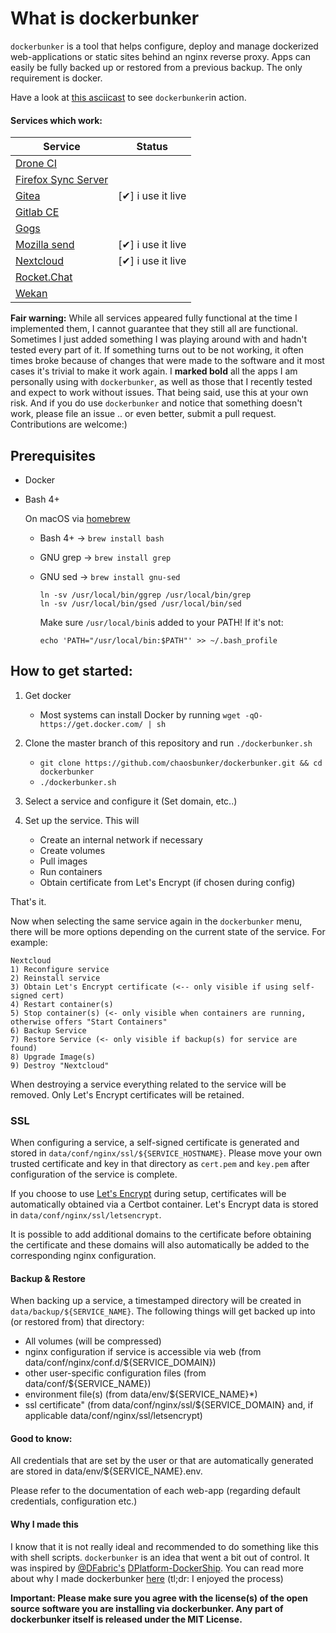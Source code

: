 # What is dockerbunker

`dockerbunker` is a tool that helps configure, deploy and manage dockerized web-applications or static sites behind an nginx reverse proxy. Apps can easily be fully backed up or restored from a previous backup. The only requirement is docker.

Have a look at [this asciicast](https://asciinema.org/a/PGkj249ZRCtYKKSmpgqymBWmh) to see `dockerbunker`in action.

#### Services which work:

| Service | Status |
|---|---|
|[Drone CI](https://github.com/drone/drone)| |
|[Firefox Sync Server](https://github.com/mozilla-services/syncserver)| |
|[Gitea](https://gitea.io/en-us/)| [&#10004;] i use it live |
|[Gitlab CE](https://gitlab.com/)| |
|[Gogs](https://gogs.io/)| |
|[Mozilla send](https://send.firefox.com/)| [&#10004;] i use it live |
|[Nextcloud](https://github.com/nextcloud/docker)| [&#10004;] i use it live |
|[Rocket.Chat](https://github.com/RocketChat/Rocket.Chat)| |
|[Wekan](https://github.com/wekan/wekan)| |


**Fair warning:** While all services appeared fully functional at the time I implemented them, I cannot guarantee that they still all are functional. Sometimes I just added something I was playing around with and hadn't tested every part of it. If something turns out to be not working, it often times broke because of changes that were made to the software and it most cases it's trivial to make it work again. I **marked bold** all the apps I am personally using with `dockerbunker`, as well as those that I recently tested and expect to work without issues. That being said, use this at your own risk. And if you do use `dockerbunker` and notice that something doesn't work, please file an issue .. or even better, submit a pull request. Contributions are welcome:)

## Prerequisites

- Docker
- Bash 4+


	On macOS via [homebrew](https://brew.sh)
	- Bash 4+ -> `brew install bash`
	- GNU grep -> `brew install grep`
	- GNU sed -> `brew install gnu-sed`

		```
		ln -sv /usr/local/bin/ggrep /usr/local/bin/grep
		ln -sv /usr/local/bin/gsed /usr/local/bin/sed
		```

		Make sure `/usr/local/bin`is added to your PATH! If it's not:

		`echo 'PATH="/usr/local/bin:$PATH"' >> ~/.bash_profile`

## How to get started:

1. Get docker

    - Most systems can install Docker by running `wget -qO- https://get.docker.com/ | sh`

3. Clone the master branch of this repository and run `./dockerbunker.sh`

    - `git clone https://github.com/chaosbunker/dockerbunker.git && cd dockerbunker`
	- `./dockerbunker.sh`

4. Select a service and configure it (Set domain, etc..)

5. Set up the service. This will
	- Create an internal network if necessary
	- Create volumes
	- Pull images
	- Run containers
	- Obtain certificate from Let's Encrypt (if chosen during config)

That's it.

Now when selecting the same service again in the `dockerbunker` menu, there will be more options depending on the current state of the service. For example:
```
Nextcloud
1) Reconfigure service
2) Reinstall service
3) Obtain Let's Encrypt certificate (<-- only visible if using self-signed cert)
4) Restart container(s)
5) Stop container(s) (<- only visible when containers are running, otherwise offers "Start Containers"
6) Backup Service
7) Restore Service (<- only visible if backup(s) for service are found)
8) Upgrade Image(s)
9) Destroy "Nextcloud"
```

When destroying a service everything related to the service will be removed. Only Let's Encrypt certificates will be retained.

### SSL

When configuring a service, a self-signed certificate is generated and stored in `data/conf/nginx/ssl/${SERVICE_HOSTNAME}`. Please move your own trusted certificate and key in that directory as `cert.pem` and `key.pem` after configuration of the service is complete.

If you choose to use [Let's Encrypt](https://letsencrypt.org/) during setup, certificates will be automatically obtained via a Certbot container. Let's Encrypt data is stored in `data/conf/nginx/ssl/letsencrypt`.

It is possible to add additional domains to the certificate before obtaining the certificate and these domains will also automatically be added to the corresponding nginx configuration.

#### Backup & Restore

When backing up a service, a timestamped directory will be created in `data/backup/${SERVICE_NAME}`. The following things will get backed up into (or restored from) that directory:

- All volumes (will be compressed)
- nginx configuration if service is accessible via web (from data/conf/nginx/conf.d/${SERVICE_DOMAIN})
- other user-specific configuration files (from data/conf/${SERVICE_NAME})
- environment file(s) (from data/env/${SERVICE_NAME}*)
- ssl certificate" (from data/conf/nginx/ssl/${SERVICE_DOMAIN} and, if applicable data/conf/nginx/ssl/letsencrypt)

#### Good to know:
All credentials that are set by the user or that are automatically generated are stored in data/env/${SERVICE_NAME}.env.

Please refer to the documentation of each web-app (regarding default credentials, configuration etc.)

#### Why I made this

I know that it is not really ideal and recommended to do something like this with shell scripts. `dockerbunker` is an idea that went a bit out of control. It was inspired by [@DFabric's](https://github.com/DFabric/) [DPlatform-DockerShip](https://github.com/DFabric/DPlatform-DockerShip). You can read more about why I made dockerbunker [here](https://chaosbunker.com/post/dockerbunker) (tl;dr: I enjoyed the process)

**Important: Please make sure you agree with the license(s) of the open source software you are installing via dockerbunker. Any part of dockerbunker itself is released under the MIT License.**
